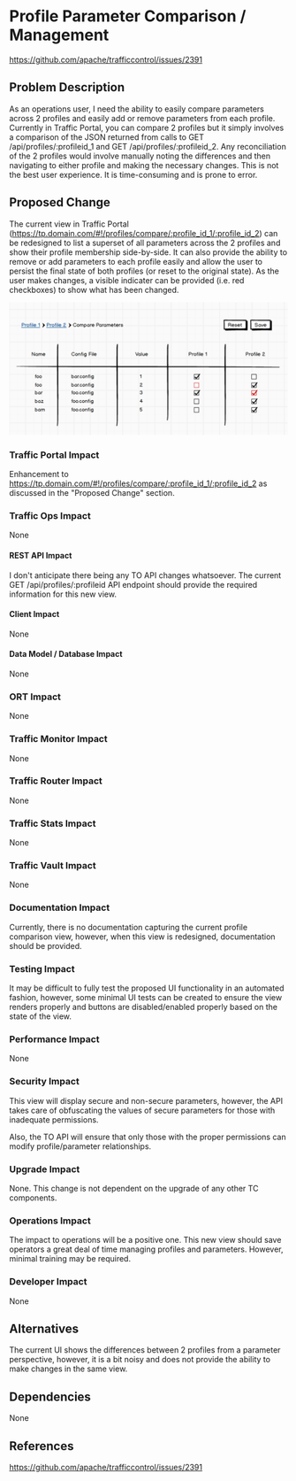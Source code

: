 <!--
Licensed to the Apache Software Foundation (ASF) under one
or more contributor license agreements.  See the NOTICE file
distributed with this work for additional information
regarding copyright ownership.  The ASF licenses this file
to you under the Apache License, Version 2.0 (the
"License"); you may not use this file except in compliance
with the License.  You may obtain a copy of the License at

    http://www.apache.org/licenses/LICENSE-2.0

Unless required by applicable law or agreed to in writing,
software distributed under the License is distributed on an
"AS IS" BASIS, WITHOUT WARRANTIES OR CONDITIONS OF ANY
KIND, either express or implied.  See the License for the
specific language governing permissions and limitations
under the License.
-->

# Profile Parameter Comparison / Management 

https://github.com/apache/trafficcontrol/issues/2391

## Problem Description
<!--
*What* is being asked for?
*Why* is this necessary?
*How* will this be used?
-->
As an operations user, I need the ability to easily compare parameters across 2 profiles and easily add or remove parameters from each profile. Currently in Traffic Portal, you can compare 2 profiles but it simply involves a comparison of the JSON returned from calls to GET /api/profiles/:profileid_1 and GET /api/profiles/:profileid_2. Any reconciliation of the 2 profiles would involve manually noting the differences and then navigating to either profile and making the necessary changes. This is not the best user experience. It is time-consuming and is prone to error.

## Proposed Change
<!--
*How* will this be implemented (at a high level)?
-->
The current view in Traffic Portal (https://tp.domain.com/#!/profiles/compare/:profile_id_1/:profile_id_2) can be redesigned to list a superset of all parameters across the 2 profiles and show their profile membership side-by-side. It can also provide the ability to remove or add parameters to each profile easily and allow the user to persist the final state of both profiles (or reset to the original state). As the user makes changes, a visible indicater can be provided (i.e. red checkboxes) to show what has been changed.

![alt text](img/profile-param-compare-manage.png "Mockup of proposed profile comparison view")

### Traffic Portal Impact
<!--
*How* will this impact Traffic Portal?
What new UI changes will be required?
Will entirely new pages/views be necessary?
Will a new field be added to an existing form?
How will the user interact with the new UI changes?
-->
Enhancement to https://tp.domain.com/#!/profiles/compare/:profile_id_1/:profile_id_2 as discussed in the "Proposed Change" section. 

### Traffic Ops Impact
<!--
*How* will this impact Traffic Ops (at a high level)?
-->
None

#### REST API Impact
<!--
*How* will this impact the Traffic Ops REST API?

What new endpoints will be required?
How will existing endpoints be changed?
What will the requests and responses look like?
What fields are required or optional?
What are the defaults for optional fields?
What are the validation constraints?
-->
I don't anticipate there being any TO API changes whatsoever. The current GET /api/profiles/:profileid API endpoint should provide the required information for this new view.


#### Client Impact
<!--
*How* will this impact Traffic Ops REST API clients (Go, Python, Java)?

If new endpoints are required, will corresponding client methods be added?
-->
None

#### Data Model / Database Impact
<!--
*How* will this impact the Traffic Ops data model?
*How* will this impact the Traffic Ops database schema?

What changes to the lib/go-tc structs will be required?
What new tables and columns will be required?
How will existing tables and columns be changed?
What are the column data types and modifiers?
What are the FK references and constraints?
-->
None

### ORT Impact
<!--
*How* will this impact ORT?
-->
None

### Traffic Monitor Impact
<!--
*How* will this impact Traffic Monitor?

Will new profile parameters be required?
-->
None

### Traffic Router Impact
<!--
*How* will this impact Traffic Router?

Will new profile parameters be required?
How will the CRConfig be changed?
How will changes in Traffic Ops data be reflected in the CRConfig?
Will Traffic Router remain backwards-compatible with old CRConfigs?
Will old Traffic Routers remain forwards-compatible with new CRConfigs?
-->
None

### Traffic Stats Impact
<!--
*How* will this impact Traffic Stats?
-->
None

### Traffic Vault Impact
<!--
*How* will this impact Traffic Vault?

Will there be any new data stored in or removed from Riak?
Will there be any changes to the Riak requests and responses?
-->
None

### Documentation Impact
<!--
*How* will this impact the documentation?

What new documentation will be required?
What existing documentation will need to be updated?
-->
Currently, there is no documentation capturing the current profile comparison view, however, when this view is redesigned, documentation should be provided. 

### Testing Impact
<!--
*How* will this impact testing?

What is the high-level test plan?
How should this be tested?
Can this be tested within the existing test frameworks?
How should the existing frameworks be enhanced in order to test this properly?
-->
It may be difficult to fully test the proposed UI functionality in an automated fashion, however, some minimal UI tests can be created to ensure the view renders properly and buttons are disabled/enabled properly based on the state of the view.

### Performance Impact
<!--
*How* will this impact performance?

Are the changes expected to improve performance in any way?
Is there anything particularly CPU, network, or storage-intensive to be aware of?
What are the known bottlenecks to be aware of that may need to be addressed?
-->
None

### Security Impact
<!--
*How* will this impact overall security?

Are there any security risks to be aware of?
What privilege level is required for these changes?
Do these changes increase the attack surface (e.g. new untrusted input)?
How will untrusted input be validated?
If these changes are used maliciously or improperly, what could go wrong?
Will these changes adhere to multi-tenancy?
Will data be protected in transit (e.g. via HTTPS or TLS)?
Will these changes require sensitive data that should be encrypted at rest?
Will these changes require handling of any secrets?
Will new SQL queries properly use parameter binding?
-->
This view will display secure and non-secure parameters, however, the API takes care of obfuscating the values of secure parameters for those with inadequate permissions. 

Also, the TO API will ensure that only those with the proper permissions can modify profile/parameter relationships.

### Upgrade Impact
<!--
*How* will this impact the upgrade of an existing system?

Will a database migration be required?
Do the various components need to be upgraded in a specific order?
Will this affect the ability to rollback an upgrade?
Are there any special steps to be followed before an upgrade can be done?
Are there any special steps to be followed during the upgrade?
Are there any special steps to be followed after the upgrade is complete?
-->
None. This change is not dependent on the upgrade of any other TC components.

### Operations Impact
<!--
*How* will this impact overall operation of the system?

Will the changes make it harder to operate the system?
Will the changes introduce new configuration that will need to be managed?
Can the changes be easily automated?
Do the changes have known limitations or risks that operators should be made aware of?
Will the changes introduce new steps to be followed for existing operations?
-->
The impact to operations will be a positive one. This new view should save operators a great deal of time managing profiles and parameters. However, minimal training may be required.

### Developer Impact
<!--
*How* will this impact other developers?

Will it make it easier to set up a development environment?
Will it make the code easier to maintain?
What do other developers need to know about these changes?
Are the changes straightforward, or will new developer instructions be necessary?
-->
None

## Alternatives
<!--
What are some of the alternative solutions for this problem?
What are the pros and cons of each approach?
What design trade-offs were made and why?
-->
The current UI shows the differences between 2 profiles from a parameter perspective, however, it is a bit noisy and does not provide the ability to make changes in the same view.

## Dependencies
<!--
Are there any significant new dependencies that will be required?
How were the dependencies assessed and chosen?
How will the new dependencies be managed?
Are the dependencies required at build-time, run-time, or both?
-->
None

## References
<!--
Include any references to external links here.
-->
https://github.com/apache/trafficcontrol/issues/2391
